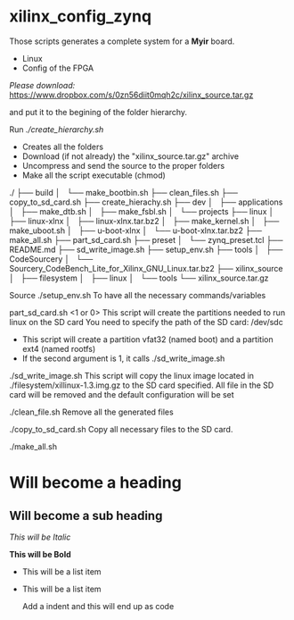# xilinx_config_zynq


Those scripts generates a complete system for a **Myir** board.
- Linux
- Config of the FPGA


*Please download:*
	https://www.dropbox.com/s/0zn56diit0mqh2c/xilinx_source.tar.gz

and put it to the begining of the folder hierarchy.


Run *./create_hierarchy.sh*
- Creates all the folders
- Download (if not already) the "xilinx_source.tar.gz" archive
- Uncompress and send the source to the proper folders
- Make all the script executable (chmod)

./
├── build
│   └── make_bootbin.sh
├── clean_files.sh
├── copy_to_sd_card.sh
├── create_hierachy.sh
├── dev
│   ├── applications
│   ├── make_dtb.sh
│   ├── make_fsbl.sh
│   └── projects
├── linux
│   ├── linux-xlnx
│   ├── linux-xlnx.tar.bz2
│   ├── make_kernel.sh
│   ├── make_uboot.sh
│   ├── u-boot-xlnx
│   └── u-boot-xlnx.tar.bz2
├── make_all.sh
├── part_sd_card.sh
├── preset
│   └── zynq_preset.tcl
├── README.md
├── sd_write_image.sh
├── setup_env.sh
├── tools
│   ├── CodeSourcery
│   └── Sourcery_CodeBench_Lite_for_Xilinx_GNU_Linux.tar.bz2
├── xilinx_source
│   ├── filesystem
│   ├── linux
│   └── tools
└── xilinx_source.tar.gz



Source ./setup_env.sh
To have all the necessary commands/variables


part_sd_card.sh <SD CARD ABSOLUTE PATH> <1 or 0>
This script will create the partitions needed to run linux on the SD card
You need to specify the path of the SD card: /dev/sdc
- This script will create a partition vfat32 (named boot) and a partition ext4 (named rootfs)
- If the second argument is 1, it calls ./sd_write_image.sh <SD CARD ABSOLUTE PATH>


./sd_write_image.sh <SD CARD ABSOLUTE PATH>
This script will copy the linux image located in ./filesystem/xillinux-1.3.img.gz to the SD card specified.
All file in the SD card will be removed and the default configuration will be set

./clean_file.sh
Remove all the generated files

./copy_to_sd_card.sh <SD CARD ABSOLUTE PATH>
Copy all necessary files to the SD card.

./make_all.sh <Path to the hdf file> <sd card absolute path>





















Will become a heading
==============

Will become a sub heading
--------------

*This will be Italic*

**This will be Bold**

- This will be a list item
- This will be a list item

    Add a indent and this will end up as code
